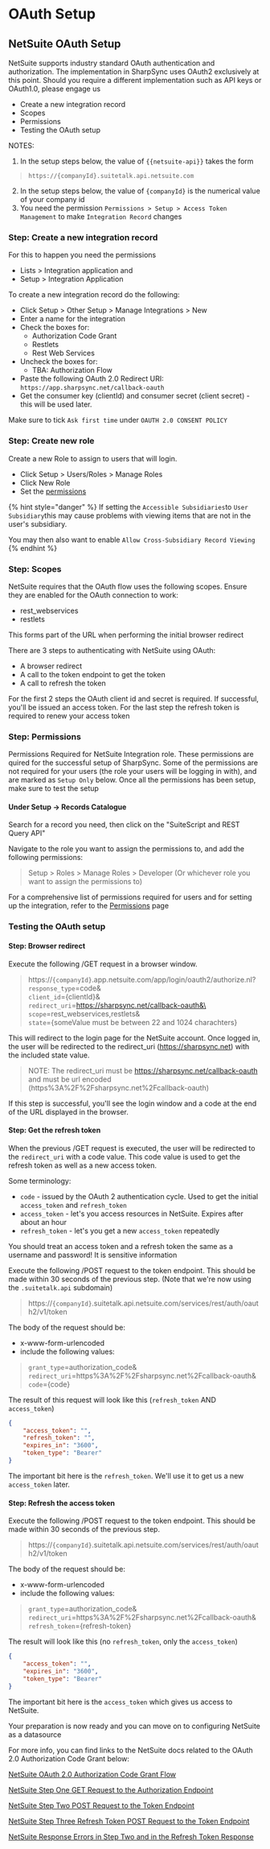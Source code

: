 # OAuth Setup

## NetSuite OAuth Setup

NetSuite supports industry standard OAuth authentication and authorization. The implementation in SharpSync uses OAuth2 exclusively at this point. Should you require a different implementation such as API keys or OAuth1.0, please engage us

* Create a new integration record
* Scopes
* Permissions
* Testing the OAuth setup

NOTES:

1. In the setup steps below, the value of `{{netsuite-api}}` takes the form

> `https://{companyId}.suitetalk.api.netsuite.com`

2. In the setup steps below, the value of `{companyId}` is the numerical value of your company id
3. You need the permission `Permissions > Setup > Access Token Management` to make `Integration Record` changes

### Step: Create a new integration record

For this to happen you need the permissions

* Lists > Integration application and
* Setup > Integration Application

To create a new integration record do the following:

* Click Setup > Other Setup > Manage Integrations > New
* Enter a name for the integration
* Check the boxes for:
  * Authorization Code Grant
  * Restlets
  * Rest Web Services
* Uncheck the boxes for:
  * TBA: Authorization Flow
* Paste the following OAuth 2.0 Redirect URI: `https://app.sharpsync.net/callback-oauth`
* Get the consumer key (clientId) and consumer secret (client secret) - this will be used later.

Make sure to tick `Ask first time` under `OAUTH 2.0 CONSENT POLICY`

### Step: Create new role

Create a new Role to assign to users that will login.

* Click Setup > Users/Roles > Manage Roles
* Click New Role
* Set the [permissions](permissions.md)

{% hint style="danger" %}
If setting the `Accessible Subsidiaries`to `User Subsidiary`this may cause problems with viewing items that are not in the user's subsidiary.

You may then also want to enable `Allow Cross-Subsidiary Record Viewing`
{% endhint %}

### Step: Scopes

NetSuite requires that the OAuth flow uses the following scopes. Ensure they are enabled for the OAuth connection to work:

* rest\_webservices
* restlets

This forms part of the URL when performing the initial browser redirect

There are 3 steps to authenticating with NetSuite using OAuth:

* A browser redirect
* A call to the token endpoint to get the token
* A call to refresh the token

For the first 2 steps the OAuth client id and secret is required. If successful, you'll be issued an access token. For the last step the refresh token is required to renew your access token

### Step: Permissions

Permissions Required for NetSuite Integration role. These permissions are quired for the successful setup of SharpSync. Some of the permissions are not required for your users (the role your users will be logging in with), and are marked as `Setup Only` below. Once all the permissions has been setup, make sure to test the setup

#### Under Setup -> Records Catalogue

Search for a record you need, then click on the "SuiteScript and REST Query API"

Navigate to the role you want to assign the permissions to, and add the following permissions:

> Setup > Roles > Manage Roles > Developer (Or whichever role you want to assign the permissions to)

For a comprehensive list of permissions required for users and for setting up the integration, refer to the [Permissions](permissions.md) page

### Testing the OAuth setup

#### Step: Browser redirect

Execute the following /GET request in a browser window.

> https://`{companyId}`.app.netsuite.com/app/login/oauth2/authorize.nl?\
> &#x20;`response_type`=code&\
> &#x20;`client_id`={clientId}&\
> &#x20;`redirect_uri`=https://sharpsync.net/callback-oauth&\
> &#x20;`scope`=rest\_webservices,restlets&\
> &#x20;`state`={someValue must be between 22 and 1024 charachters}

This will redirect to the login page for the NetSuite account. Once logged in, the user will be redirected to the redirect\_uri (https://sharpsync.net) with the included state value.

> NOTE: The redirect\_uri must be https://sharpsync.net/callback-oauth and must be url encoded (https%3A%2F%2Fsharpsync.net%2Fcallback-oauth)

If this step is successful, you'll see the login window and a code at the end of the URL displayed in the browser.

#### Step: Get the refresh token

When the previous /GET request is executed, the user will be redirected to the `redirect_uri` with a code value. This code value is used to get the refresh token as well as a new access token.

Some terminology:

* `code` - issued by the OAuth 2 authentication cycle. Used to get the initial `access_token` and `refresh_token`
* `access_token` - let's you access resources in NetSuite. Expires after about an hour
* `refresh_token` - let's you get a new `access_token` repeatedly

You should treat an access token and a refresh token the same as a username and password! It is sensitive information

Execute the following /POST request to the token endpoint. This should be made within 30 seconds of the previous step. (Note that we're now using the `.suitetalk.api` subdomain)

> https://`{companyId}`.suitetalk.api.netsuite.com/services/rest/auth/oauth2/v1/token

The body of the request should be:

* x-www-form-urlencoded
* include the following values:

> `grant_type`=authorization\_code&\
> `redirect_uri`=https%3A%2F%2Fsharpsync.net%2Fcallback-oauth&\
> `code`={code}

The result of this request will look like this (`refresh_token` AND `access_token`)

```json
{
    "access_token": "",
    "refresh_token": "",
    "expires_in": "3600",
    "token_type": "Bearer"
}
```

The important bit here is the `refresh_token`. We'll use it to get us a new `access_token` later.

#### Step: Refresh the access token

Execute the following /POST request to the token endpoint. This should be made within 30 seconds of the previous step.

> https://`{companyId}`.suitetalk.api.netsuite.com/services/rest/auth/oauth2/v1/token

The body of the request should be:

* x-www-form-urlencoded
* include the following values:

> `grant_type`=authorization\_code&\
> `redirect_uri`=https%3A%2F%2Fsharpsync.net%2Fcallback-oauth&\
> `refresh_token`={refresh-token}

The result will look like this (no `refresh_token`, only the `access_token`)

```json
{
    "access_token": "",
    "expires_in": "3600",
    "token_type": "Bearer"
}
```

The important bit here is the `access_token` which gives us access to NetSuite.

Your preparation is now ready and you can move on to configuring NetSuite as a datasource

For more info, you can find links to the NetSuite docs related to the OAuth 2.0 Authorization Code Grant below:

[NetSuite OAuth 2.0 Authorization Code Grant Flow](https://docs.oracle.com/en/cloud/saas/netsuite/ns-online-help/section_158074210415.html)

[NetSuite Step One GET Request to the Authorization Endpoint](https://docs.oracle.com/en/cloud/saas/netsuite/ns-online-help/section_158081944642.html)

[NetSuite Step Two POST Request to the Token Endpoint](https://docs.oracle.com/en/cloud/saas/netsuite/ns-online-help/section_158081952044.html)

[NetSuite Step Three Refresh Token POST Request to the Token Endpoint](https://docs.oracle.com/en/cloud/saas/netsuite/ns-online-help/section_158082518856.html)

[NetSuite Response Errors in Step Two and in the Refresh Token Response](https://docs.oracle.com/en/cloud/saas/netsuite/ns-online-help/subsect_158521832417.html)

